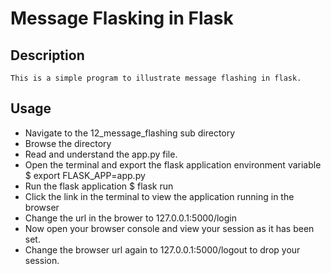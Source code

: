 # Message Flasking in Flask

## Description
	This is a simple program to illustrate message flashing in flask.

## Usage
- Navigate to the 12_message_flashing sub directory
- Browse the directory
- Read and understand the app.py file.
- Open the terminal and export the flask application environment variable
	$ export FLASK_APP=app.py
- Run the flask application
	$ flask run
- Click the link in the terminal to view the application running in the browser
- Change the url in the brower to 127.0.0.1:5000/login
- Now open your browser console and view your session as it has been set.
- Change the browser url again to 127.0.0.1:5000/logout to drop your session.